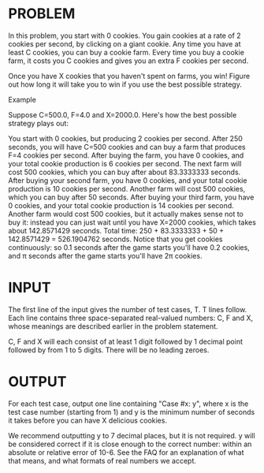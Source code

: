 PROBLEM
=======

In this problem, you start with 0 cookies. You gain cookies at a rate of 2 cookies per second, by clicking on a giant cookie. Any time you have at least C cookies, you can buy a cookie farm. Every time you buy a cookie farm, it costs you C cookies and gives you an extra F cookies per second.

Once you have X cookies that you haven't spent on farms, you win! Figure out how long it will take you to win if you use the best possible strategy.

Example

Suppose C=500.0, F=4.0 and X=2000.0. Here's how the best possible strategy plays out:

You start with 0 cookies, but producing 2 cookies per second.
After 250 seconds, you will have C=500 cookies and can buy a farm that produces F=4 cookies per second.
After buying the farm, you have 0 cookies, and your total cookie production is 6 cookies per second.
The next farm will cost 500 cookies, which you can buy after about 83.3333333 seconds.
After buying your second farm, you have 0 cookies, and your total cookie production is 10 cookies per second.
Another farm will cost 500 cookies, which you can buy after 50 seconds.
After buying your third farm, you have 0 cookies, and your total cookie production is 14 cookies per second.
Another farm would cost 500 cookies, but it actually makes sense not to buy it: instead you can just wait until you have X=2000 cookies, which takes about 142.8571429 seconds.
Total time: 250 + 83.3333333 + 50 + 142.8571429 = 526.1904762 seconds.
Notice that you get cookies continuously: so 0.1 seconds after the game starts you'll have 0.2 cookies, and π seconds after the game starts you'll have 2π cookies.

INPUT
=====

The first line of the input gives the number of test cases, T. T lines follow. Each line contains three space-separated real-valued numbers: C, F and X, whose meanings are described earlier in the problem statement.

C, F and X will each consist of at least 1 digit followed by 1 decimal point followed by from 1 to 5 digits. There will be no leading zeroes.

OUTPUT
======

For each test case, output one line containing "Case #x: y", where x is the test case number (starting from 1) and y is the minimum number of seconds it takes before you can have X delicious cookies.

We recommend outputting y to 7 decimal places, but it is not required. y will be considered correct if it is close enough to the correct number: within an absolute or relative error of 10-6. See the FAQ for an explanation of what that means, and what formats of real numbers we accept.